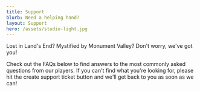 ```yaml
---
title: Support
blurb: Need a helping hand?
layout: Support
hero: /assets/studio-light.jpg
---
```


Lost in Land's End? Mystified by Monument Valley? Don't worry, we've got you!

Check out the FAQs below to find answers to the most commonly asked questions from our players. If you can't find what you're looking for, please hit the create support ticket button and we'll get back to you as soon as we can!

<!-- FAQ will be rendered below here -->
